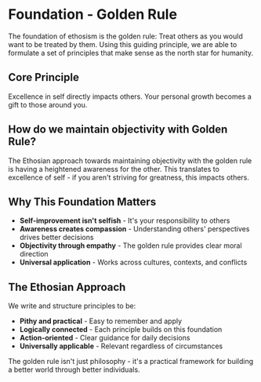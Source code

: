 # Foundation - Golden Rule
The foundation of ethosism is the golden rule: Treat others as you would want to be treated by them. Using this guiding principle, we are able to formulate a set of principles that make sense as the north star for humanity.

## Core Principle
Excellence in self directly impacts others. Your personal growth becomes a gift to those around you.

## How do we maintain objectivity with Golden Rule?
The Ethosian approach towards maintaining objectivity with the golden rule is having a heightened awareness for the other. This translates to excellence of self - if you aren't striving for greatness, this impacts others.

## Why This Foundation Matters
- **Self-improvement isn't selfish** - It's your responsibility to others
- **Awareness creates compassion** - Understanding others' perspectives drives better decisions  
- **Objectivity through empathy** - The golden rule provides clear moral direction
- **Universal application** - Works across cultures, contexts, and conflicts

## The Ethosian Approach
We write and structure principles to be:
- **Pithy and practical** - Easy to remember and apply
- **Logically connected** - Each principle builds on this foundation
- **Action-oriented** - Clear guidance for daily decisions
- **Universally applicable** - Relevant regardless of circumstances

The golden rule isn't just philosophy - it's a practical framework for building a better world through better individuals.

